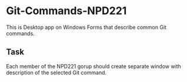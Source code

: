 # Git-Commands-NPD221
This is Desktop app on Windows Forms that describe common Git commands.

## Task
Each member of the NPD221 gorup should create separate window with description of the selected Git command.
